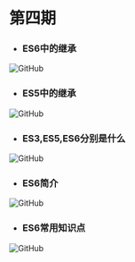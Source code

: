 # 第四期

### 

- ### ES6中的继承

<img src="https://raw.githubusercontent.com/Tnfe/TNFE-Diagram/master/assets/Es6%E4%B8%AD%E7%9A%84%E7%BB%A7%E6%89%BF.png" alt="GitHub" title="Es6中的继承" />

- ### ES5中的继承

<img src="https://raw.githubusercontent.com/Tnfe/TNFE-Diagram/master/assets/Es5%E4%B8%AD%E7%9A%84%E7%BB%A7%E6%89%BF.png" alt="GitHub" title="Es5中的继承" />

- ### ES3,ES5,ES6分别是什么

<img src="https://raw.githubusercontent.com/Tnfe/TNFE-Diagram/master/assets/es3%2Ces5%2Ces6%E5%88%86%E5%88%AB%E6%98%AF%E4%BB%80%E4%B9%88.png" alt="GitHub" title="ES3,ES5,ES6分别是什么" />

- ### ES6简介

<img src="https://raw.githubusercontent.com/Tnfe/TNFE-Diagram/master/assets/ES6_1.ECMAScript%206%20%E7%AE%80%E4%BB%8B.jpg" alt="GitHub" title="ES6简介" />

- ### ES6常用知识点

<img src="https://raw.githubusercontent.com/Tnfe/TNFE-Diagram/master/assets/es6%E5%B8%B8%E7%94%A8%E7%9F%A5%E8%AF%86%E7%82%B9.png" alt="GitHub" title="es6常用知识点" />
